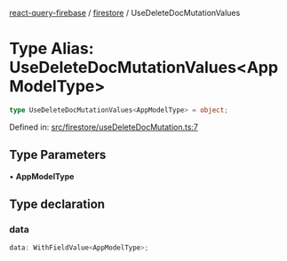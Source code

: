 [react-query-firebase](../../modules.md) / [firestore](../index.md) / UseDeleteDocMutationValues

# Type Alias: UseDeleteDocMutationValues\<AppModelType\>

```ts
type UseDeleteDocMutationValues<AppModelType> = object;
```

Defined in: [src/firestore/useDeleteDocMutation.ts:7](https://github.com/vpishuk/react-query-firebase/blob/2814a7f726829eb67b40b71ca1e3d6c86fc8bb8b/src/firestore/useDeleteDocMutation.ts#L7)

## Type Parameters

• **AppModelType**

## Type declaration

### data

```ts
data: WithFieldValue<AppModelType>;
```
